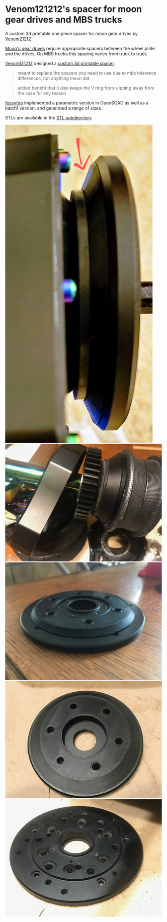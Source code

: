 # Venom121212's spacer for moon gear drives and MBS trucks

A custom 3d printable one piece spacer for moon gear drives by [Venom21212](https://forum.esk8.news/u/venom121212/summary)

[Moon's gear drives](https://forum.esk8.news/t/260-all-terrain-moon-drive/7474)
require appropraite spacers between the wheel plate and the drives.  On MBS
trucks this spacing varies from truck to truck.  

[Venom121212](https://forum.esk8.news/u/venom121212/summary) designed a 
[custom 3d printable spacer](https://forum.esk8.news/t/260-all-terrain-moon-drive/7474/1421). 

> meant to replace the spacers you need to use due to mbs tolerance differences, not anything moon did.

> added benefit that it also keeps the V ring from slipping away from the case for any reason

[fessyfoo](https://forum.esk8.news/u/fessyfoo/summary) implemented a parametric
version in OpenSCAD as well as a batch1 version.  and generated a range of sizes.


STLs are available in the [STL subdirectory](./STL)

![venom spacer.jpg](images/venom_spacer.jpg)
![spacer2.jpeg](images/spacer2.jpeg)
![batch1 spacer less than 6mm](images/batch1_spacer_less_than_6mm.jpeg)
![batch1 spacer more than 6mm](images/batch1_spacer_more_than_6mm.jpeg)
![batch1 wheel plate](images/batch1_wheel_plate.jpeg)

